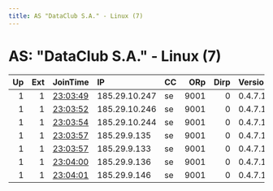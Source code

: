 ```yaml
---
title: AS "DataClub S.A." - Linux (7)
---
```


# AS: "DataClub S.A." - Linux (7)

|   Up |   Ext | JoinTime                                                                                              | IP            | CC   |   ORp |   Dirp | Version   | Contact                 | Nickname   |   eFamMembers |
|-----:|------:|:------------------------------------------------------------------------------------------------------|:--------------|:-----|------:|-------:|:----------|:------------------------|:-----------|--------------:|
|    1 |     1 | [23:03:49](https://nusenu.github.io/OrNetStats/w/relay/B6F041BD99C2A0E7B34B444C0564A18AF8FE0F46.html) | 185.29.10.247 | se   |  9001 |      0 | 0.4.7.13  | zukodogduckduckgodotcom | PsychoNode |             7 |
|    1 |     1 | [23:03:52](https://nusenu.github.io/OrNetStats/w/relay/6469E3B730EE71B95E1EB273D3DC0049A893772F.html) | 185.29.10.246 | se   |  9001 |      0 | 0.4.7.13  | zukodogduckduckgodotcom | PsychoNode |             7 |
|    1 |     1 | [23:03:54](https://nusenu.github.io/OrNetStats/w/relay/819A797FB9E26950B75A0575B5B942398224433F.html) | 185.29.10.244 | se   |  9001 |      0 | 0.4.7.13  | zukodogduckduckgodotcom | PsychoNode |             7 |
|    1 |     1 | [23:03:57](https://nusenu.github.io/OrNetStats/w/relay/5F2819320A093E7A2DE8C6B6F255A889397E5887.html) | 185.29.9.135  | se   |  9001 |      0 | 0.4.7.13  | zukodogduckduckgodotcom | PsychoNode |             7 |
|    1 |     1 | [23:03:57](https://nusenu.github.io/OrNetStats/w/relay/BFFA27B061080A091AB4DFA346D75782EDAFD267.html) | 185.29.9.133  | se   |  9001 |      0 | 0.4.7.13  | zukodogduckduckgodotcom | PsychoNode |             7 |
|    1 |     1 | [23:04:00](https://nusenu.github.io/OrNetStats/w/relay/E08EA7153300E26E88FD72624E91BADF91A2D4F0.html) | 185.29.9.136  | se   |  9001 |      0 | 0.4.7.13  | zukodogduckduckgodotcom | PsychoNode |             7 |
|    1 |     1 | [23:04:01](https://nusenu.github.io/OrNetStats/w/relay/4773F191736BD0A09085769B40578FBA88D65424.html) | 185.29.9.146  | se   |  9001 |      0 | 0.4.7.13  | zukodogduckduckgodotcom | PsychoNode |             7 |
